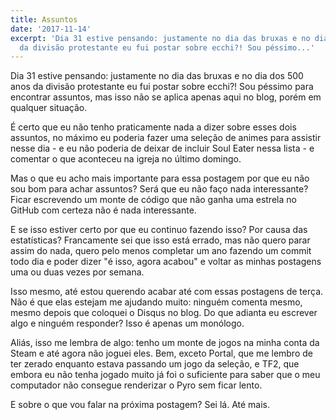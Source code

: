 ```yaml
---
title: Assuntos
date: '2017-11-14'
excerpt: 'Dia 31 estive pensando: justamente no dia das bruxas e no dia dos 500 anos
  da divisão protestante eu fui postar sobre ecchi?! Sou péssimo...'
---
```




Dia 31 estive pensando: justamente no dia das bruxas e no dia dos 500 anos da divisão protestante eu fui postar sobre ecchi?! Sou péssimo para encontrar assuntos, mas isso não se aplica apenas aqui no blog, porém em qualquer situação.

É certo que eu não tenho praticamente nada a dizer sobre esses dois assuntos, no máximo eu poderia fazer uma seleção de animes para assistir nesse dia - e eu não poderia de deixar de incluir Soul Eater nessa lista - e comentar o que aconteceu na igreja no último domingo.

Mas o que eu acho mais importante para essa postagem por que eu não sou bom para achar assuntos? Será que eu não faço nada interessante? Ficar escrevendo um monte de código que não ganha uma estrela no GitHub com certeza não é nada interessante.

E se isso estiver certo por que eu continuo fazendo isso? Por causa das estatísticas? Francamente sei que isso está errado, mas não quero parar assim do nada, quero pelo menos completar um ano fazendo um commit todo dia e poder dizer "é isso, agora acabou" e voltar as minhas postagens uma ou duas vezes por semana.

Isso mesmo, até estou querendo acabar até com essas postagens de terça. Não é que elas estejam me ajudando muito: ninguém comenta mesmo, mesmo depois que coloquei o Disqus no blog. Do que adianta eu escrever algo e ninguém responder? Isso é apenas um monólogo.

Aliás, isso me lembra de algo: tenho um monte de jogos na minha conta da Steam e até agora não joguei eles. Bem, exceto Portal, que me lembro de ter zerado enquanto estava passando um jogo da seleção, e TF2, que embora eu não tenha jogado muito já foi o suficiente para saber que o meu computador não consegue renderizar o Pyro sem ficar lento.

E sobre o que vou falar na próxima postagem? Sei lá. Até mais.

